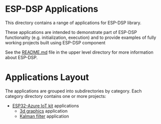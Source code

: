 # ESP-DSP Applications

This directory contains a range of applications for ESP-DSP library.

These applications are intended to demonstrate part of ESP-DSP functionality (e.g. initialization, execution) and to provide examples of fully working projects built using ESP-DSP component

See the [README.md](../README.md) file in the upper level directory for more information about ESP-DSP.

# Applications Layout

The applications are grouped into subdirectories by category. Each category directory contains one or more  projects:

* [ESP32-Azure IoT kit](./azure_board_apps/README.md) applications
    * [3d graphics](./azure_board_apps/apps/3d_graphics/README.md) application
    * [Kalman filter](./azure_board_apps/apps/kalman_filter/README.md) application


